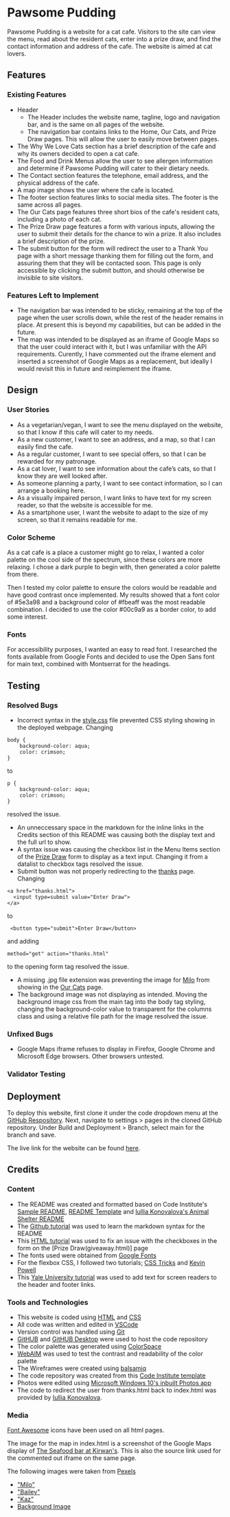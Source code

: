 # Pawsome Pudding
Pawsome Pudding is a website for a cat cafe. Visitors to the site can view the menu, read about the resident cats, enter into a prize draw, and find the contact information and address of the cafe. The website is aimed at cat lovers.

## Features
### Existing Features
- Header
  - The Header includes the website name, tagline, logo and navigation bar, and is the same on all pages of the website.
  - The navigation bar contains links to the Home, Our Cats, and Prize Draw pages. This will allow the user to easily move between pages. 
- The Why We Love Cats section has a brief description of the cafe and why its owners decided to open a cat cafe.
- The Food and Drink Menus allow the user to see allergen information and determine if Pawsome Pudding will cater to their dietary needs.
- The Contact section features the telephone, email address, and the physical address of the cafe.
- A map image shows the user where the cafe is located.
- The footer section features links to social media sites. The footer is the same across all pages.
- The Our Cats page features three short bios of the cafe's resident cats, including a photo of each cat.
- The Prize Draw page features a form with various inputs, allowing the user to submit their details for the chance to win a prize. It also includes a brief description of the prize.
- The submit button for the form will redirect the user to a Thank You page with a short message thanking them for filling out the form, and assuring them that they will be contacted soon. This page is only accessible by clicking the submit button, and should otherwise be invisible to site visitors.

### Features Left to Implement
- The navigation bar was intended to be sticky, remaining at the top of the page when the user scrolls down, while the rest of the header remains in place. At present this is beyond my capabilities, but can be added in the future.
- The map was intended to be displayed as an iframe of Google Maps so that the user could interact with it, but I was unfamiliar with the API requirements. Curently, I have commented out the iframe element and inserted a screenshot of Google Maps as a replacement, but ideally I would revisit this in future and reimplement the iframe.

## Design
### User Stories
- As a vegetarian/vegan, I want to see the menu displayed on the website, so that I know if this cafe will cater to my needs.
- As a new customer, I want to see an address, and a map, so that I can easily find the cafe.
- As a regular customer, I want to see special offers, so that I can be rewarded for my patronage.
- As a cat lover, I want to see information about the cafe’s cats, so that I know they are well looked after.
- As someone planning a party, I want to see contact information, so I can arrange a booking here.
- As a visually impaired person, I want links to have text for my screen reader, so that the website is accessible for me.
- As a smartphone user, I want the website to adapt to the size of my screen, so that it remains readable for me.

### Color Scheme
As a cat cafe is a place a customer might go to relax, I wanted a color palette on the cool side of the spectrum, since these colors are more relaxing. I chose a dark purple to begin with, then generated a color palette from there. 

Then I tested my color palette to ensure the colors would be readable and have good contrast once implemented. My results showed that a font color of #5e3a98 and a background color of #fbeaff was the most readable combination. I decided to use the color #00c9a9 as a border color, to add some interest.

### Fonts
For accessibility purposes, I wanted an easy to read font. I researched the fonts available from Google Fonts and decided to use the Open Sans font for main text, combined with Montserrat for the headings.

## Testing
### Resolved Bugs
- Incorrect syntax in the [style.css](assets/css/style.css) file prevented CSS styling showing in the deployed webpage. Changing 
```
body {
    background-color: aqua;
    color: crimson;
}
``` 
to 
```
p {
    background-color: aqua;
    color: crimson;
}
```
resolved the issue.
- An unneccessary space in the markdown for the inline links in the Credits section of this README was causing both the display text and the full url to show.
- A syntax issue was causing the checkbox list in the Menu Items section of the [Prize Draw](giveaway.html) form to display as a text input. Changing it from a datalist to checkbox tags resolved the issue.
- Submit button was not properly redirecting to the [thanks](thanks.html) page. 
Changing
```
<a href="thanks.html">
  <input type=submit value="Enter Draw">
</a>
```
to
```
 <button type="submit">Enter Draw</button>
```
and adding
```
method="get" action="thanks.html"
```
to the opening form tag resolved the issue.
- A missing .jpg file extension was preventing the image for [Milo](assets/images/milo) from showing in the [Our Cats](cats.html) page.
- The background image was not displaying as intended. Moving the background image css from the main tag into the body tag styling, changing the background-color value to transparent for the columns class and using a relative file path for the image resolved the issue.

### Unfixed Bugs
- Google Maps iframe refuses to display in Firefox, Google Chrome and Microsoft Edge browsers. Other browsers untested.

### Validator Testing

## Deployment
To deploy this website, first clone it under the code dropdown menu at the [GitHub Respository](https://github.com/RMoran98/pawsome-pudding). Next, navigate to settings > pages in the cloned GitHub repository. Under Build and Deployment > Branch, select main for the branch and save. 

The live link for the website can be found [here](https://rmoran98.github.io/pawsome-pudding/).

## Credits
### Content
- The README was created and formatted based on Code Institute's [Sample README](https://learn.codeinstitute.net/courses/course-v1:CodeInstitute+CSSE_PAGPPF+2021_Q2/courseware/66cf361c769a41d496f5001fae6f9be7/3b5cd5dc8313462aa5975a3c9b9a1a3c/), [README Template](https://github.com/Code-Institute-Solutions/readme-template) and [Iullia Konovalova's Animal Shelter README](https://github.com/IuliiaKonovalova/animal_shelter/tree/main)
- The [Github tutorial](https://docs.github.com/en/get-started/writing-on-github/getting-started-with-writing-and-formatting-on-github/basic-writing-and-formatting-syntax) was used to learn the markdown syntax for the README
- This [HTML tutorial](https://html5-tutorial.net/forms/checkboxes/) was used to fix an issue with the checkboxes in the form on the [Prize Draw(giveaway.html)] page
- The fonts used were obtained from [Google Fonts](https://fonts.google.com/)
- For the flexbox CSS, I followed two tutorials; [CSS Tricks](https://css-tricks.com/snippets/css/a-guide-to-flexbox/) and [Kevin Powell](https://www.youtube.com/watch?v=u044iM9xsWU)
- This [Yale University tutorial](https://usability.yale.edu/web-accessibility/articles/links) was used to add text for screen readers to the header and footer links.


### Tools and Technologies
- This website is coded using [HTML](https://developer.mozilla.org/en-US/docs/Web/HTML) and [CSS](https://developer.mozilla.org/en-US/docs/Web/CSS)
- All code was written and edited in [VSCode](https://code.visualstudio.com/)
- Version control was handled using [Git](https://git-scm.com/)
- [GitHUB](https://github.com/) and [GitHUB Desktop](https://desktop.github.com/) were used to host the code repository
- The color palette was generated using [ColorSpace](https://mycolor.space/)
- [WebAIM](https://webaim.org/resources/contrastchecker/) was used to test the contrast and readability of the color palette
- The Wireframes were created using [balsamiq](https://balsamiq.com/)
- The code repository was created from this [Code Institute template](https://github.com/Code-Institute-Org/ci-full-template)
- Photos were edited using [Microsoft Windows 10's inbuilt Photos app](https://www.microsoft.com/en-gb/software-download/windows10)
- The code to redirect the user from thanks.html back to index.html was provided by [Iullia Konovalova](https://github.com/IuliiaKonovalova).

### Media
[Font Awesome](https://fontawesome.com/) icons have been used on all html pages.

The image for the map in index.html is a screenshot of the Google Maps display of [The Seafood bar at Kirwan's](https://www.google.com/maps/place/The+Seafood+Bar+at+Kirwan's/@53.2713828,-9.0548901,19z/data=!4m6!3m5!1s0x485b96e594d6a7bb:0xc070c1f7418154b2!8m2!3d53.2713828!4d-9.0543641!16s%2Fg%2F1v1tmhd2?entry=ttu). This is also the source link used for the commented out iframe on the same page.

The following images were taken from [Pexels](https://www.pexels.com/)
- ["Milo"](https://www.pexels.com/photo/selective-focus-photography-of-orange-tabby-cat-1170986/)
- ["Bailey"](https://www.pexels.com/photo/black-and-white-cat-with-tongue-out-1317844/)
- ["Kaz"](https://www.pexels.com/photo/black-cat-1931369/)
- [Background Image](https://www.pexels.com/photo/woman-with-smartphone-stroking-cat-on-sofa-6957655/)
